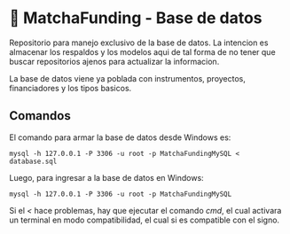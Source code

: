 # 🍵 MatchaFunding - Base de datos

Repositorio para manejo exclusivo de la base de datos. La intencion es almacenar los respaldos y los modelos aqui de tal forma de no tener que buscar repositorios ajenos para actualizar la informacion.

La base de datos viene ya poblada con instrumentos, proyectos, financiadores y los tipos basicos.

## Comandos

El comando para armar la base de datos desde Windows es:

```
mysql -h 127.0.0.1 -P 3306 -u root -p MatchaFundingMySQL < database.sql
```

Luego, para ingresar a la base de datos en Windows:

```
mysql -h 127.0.0.1 -P 3306 -u root -p MatchaFundingMySQL
```

Si el _<_ hace problemas, hay que ejecutar el comando _cmd_, el cual activara un
terminal en modo compatibilidad, el cual si es compatible con el signo.
